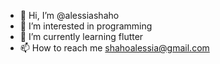 - 👋 Hi, I’m @alessiashaho
- 👀 I’m interested in programming 
- 🌱 I’m currently learning flutter
- 📫 How to reach me shahoalessia@gmail.com
<!---
alessiashaho/alessiashaho is a ✨ special ✨ repository because its `README.md` (this file) appears on your GitHub profile.
You can click the Preview link to take a look at your changes.
--->
